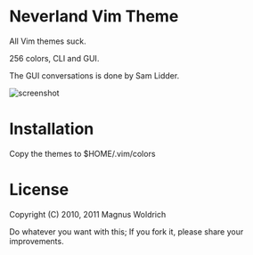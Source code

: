Neverland Vim Theme
====================
All Vim themes suck.

256 colors, CLI and GUI.

The GUI conversations is done by Sam Lidder. 

![screenshot](http://perl.japh.se/devel/neverland-vim-theme/neverland.png)

Installation
============

Copy the themes to $HOME/.vim/colors

License
=======
Copyright (C) 2010, 2011 Magnus Woldrich

Do whatever you want with this; If you fork it, please share your improvements.
